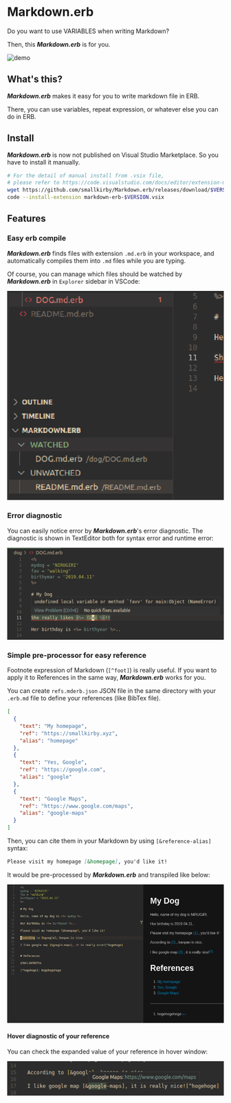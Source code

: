 # Markdown.erb

Do you want to use VARIABLES when writing Markdown?

Then, this ***Markdown.erb*** is for you.

![demo](img/demo.gif)


## What's this?

***Markdown.erb*** makes it easy for you to write markdown file in ERB.

There, you can use variables, repeat expression, or whatever else you can do in ERB.


## Install

***Markdown.erb*** is now not published on Visual Studio Marketplace. So you have to install it manually.

```bash
# For the detail of manual install from .vsix file,
# please refer to https://code.visualstudio.com/docs/editor/extension-marketplace#_install-from-a-vsix
wget https://github.com/smallkirby/Markdown.erb/releases/download/$VERSION/markdown-erb-$VERSION.vsix
code --install-extension markdown-erb-$VERSION.vsix
```

## Features

### Easy erb compile

***Markdown.erb*** finds files with extension `.md.erb` in your workspace, and automatically compiles them into `.md` files while you are typing.

Of course, you can manage which files should be watched by ***Markdown.erb*** in `Explorer` sidebar in VSCode:

![manage which files to watch](img/manage-watchng.png)


### Error diagnostic

You can easily notice error by ***Markdown.erb***'s error diagnostic. The diagnostic is shown in TextEditor both for syntax error and runtime error:

![error diagnostic](img/error-diagnostic.png)


### Simple pre-processor for easy reference

Footnote expression of Markdown (`[^foot]`) is really useful. If you want to apply it to References in the same way, ***Markdown.erb*** works for you.

You can create `refs.mderb.json` JSON file in the same directory with your `.erb.md` file to define your references (like BibTex file).

```json
[
  {
    "text": "My homepage",
    "ref": "https://smallkirby.xyz",
    "alias": "homepage"
  },
  {
    "text": "Yes, Google",
    "ref": "https://google.com",
    "alias": "google"
  },
  {
    "text": "Google Maps",
    "ref": "https://www.google.com/maps",
    "alias": "google-maps"
  }
]
```

Then, you can cite them in your Markdown by using `[&reference-alias]` syntax:

```markdown
Please visit my homepage [&homepage], you'd like it!
```

It would be pre-processed by ***Markdown.erb*** and transpiled like below:

![reference pre-process](img/ref-image.png)

#### Hover diagnostic of your reference

You can check the expanded value of your reference in hover window:

![reference hover](img/ref-hover.png)

